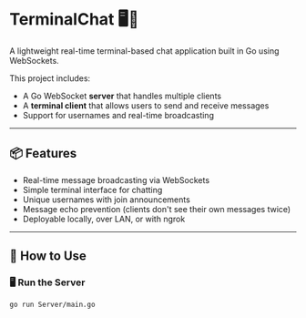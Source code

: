# TerminalChat 🖥️💬

A lightweight real-time terminal-based chat application built in Go using WebSockets.

This project includes:
- A Go WebSocket **server** that handles multiple clients
- A **terminal client** that allows users to send and receive messages
- Support for usernames and real-time broadcasting

---

## 📦 Features

- Real-time message broadcasting via WebSockets
- Simple terminal interface for chatting
- Unique usernames with join announcements
- Message echo prevention (clients don't see their own messages twice)
- Deployable locally, over LAN, or with ngrok

---

## 🚀 How to Use

### 🖥️ Run the Server

```bash
go run Server/main.go
